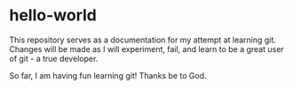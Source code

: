 # hello-world
This repository serves as a documentation for my attempt at learning git.
Changes will be made as I will experiment, fail, and learn to be a great user of git - a true developer.

So far, I am having fun learning git! Thanks be to God.
